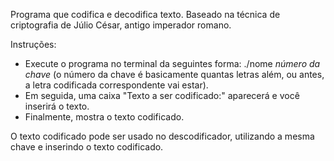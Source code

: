 
Programa que codifica e decodifica texto. Baseado na técnica de criptografia de Júlio César, antigo imperador romano.

Instruções:

- Execute o programa no terminal da seguintes forma: ./nome *número da chave* (o número da chave é basicamente quantas letras além, ou antes, a letra
codificada correspondente vai estar).
- Em seguida, uma caixa "Texto a ser codificado:" aparecerá e você inserirá o texto.
- Finalmente, mostra o texto codificado.

O texto codificado pode ser usado no descodificador, utilizando a mesma chave e inserindo o texto codificado.
